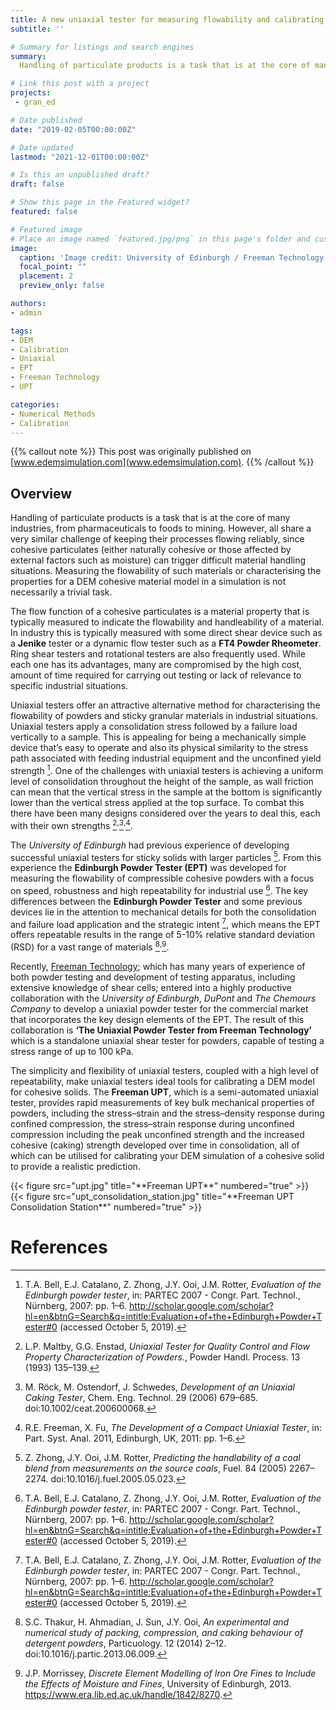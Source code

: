 ```yaml
---
title: A new uniaxial tester for measuring flowability and calibrating DEM models for cohesive particulates
subtitle: ''

# Summary for listings and search engines
summary: 
  Handling of particulate products is a task that is at the core of many industries, from pharmaceuticals to foods to mining. Measuring the flowability of such materials or characterising the properties for a DEM cohesive material model in a simulation is not necessarily a trivial task.

# Link this post with a project
projects: 
 - gran_ed

# Date published
date: "2019-02-05T00:00:00Z"

# Date updated
lastmod: "2021-12-01T00:00:00Z"

# Is this an unpublished draft?
draft: false

# Show this page in the Featured widget?
featured: false

# Featured image
# Place an image named `featured.jpg/png` in this page's folder and customize its options here.
image:
  caption: 'Image credit: University of Edinburgh / Freeman Technology'
  focal_point: ""
  placement: 2
  preview_only: false

authors:
- admin

tags:
- DEM
- Calibration
- Uniaxial
- EPT 
- Freeman Technology
- UPT

categories:
- Numerical Methods
- Calibration
---
```


{{% callout note %}}
This post was originally published on [www.edemsimulation.com](www.edemsimulation.com).
{{% /callout %}}
## Overview

Handling of particulate products is a task that is at the core of many industries, from pharmaceuticals to foods to mining. 
However, all share a very similar challenge of keeping their processes flowing reliably, since cohesive particulates (either naturally cohesive or those affected by external factors such as moisture) can trigger difficult material handling situations. 
Measuring the flowability of such materials or characterising the properties for a DEM cohesive material model in a simulation is not necessarily a trivial task.

The flow function of a cohesive particulates is a material property that is typically measured to indicate the flowability and handleability of a material. 
In industry this is typically measured with some direct shear device such as a **Jenike** tester or a dynamic flow tester such as a **FT4 Powder Rheometer**. 
Ring shear testers and rotational testers are also frequently used. 
While each one has its advantages, many are compromised by the high cost, amount of time required for carrying out testing or lack of relevance to specific industrial situations.

Uniaxial testers offer an attractive alternative method for characterising the flowability of powders and sticky granular materials in industrial situations. Uniaxial testers apply a consolidation stress followed by a failure load vertically to a sample. 
This is appealing for being a mechanically simple device that’s easy to operate and also its physical similarity to the stress path associated with feeding industrial equipment and the unconfined yield strength [^1]. 
One of the challenges with uniaxial testers is achieving a uniform level of consolidation throughout the height of the sample, as wall friction can mean that the vertical stress in the sample at the bottom is significantly lower than the vertical stress applied at the top surface. To combat this there have been many designs considered over the years to deal this, each with their own strengths [^2]<sup>,</sup>[^3]<sup>,</sup>[^4]. 

The *University of Edinburgh* had previous experience of developing successful uniaxial testers for sticky solids with larger particles [^5]. From this experience the **Edinburgh Powder Tester (EPT)** was developed for measuring the flowability of compressible cohesive powders with a focus on speed, robustness and high repeatability for industrial use [^1]. 
The key differences between the **Edinburgh Powder Tester** and some previous devices lie in the attention to mechanical details for both the consolidation and failure load application and the strategic intent [^1], which means the EPT offers repeatable results in the range of 5-10% relative standard deviation (RSD) for a vast range of materials [^6]<sup>,</sup>[^7].

Recently, [Freeman Technology](https://www.freemantech.co.uk/); which has many years of experience of both powder testing and development of testing apparatus, including extensive knowledge of shear cells; entered into a highly productive collaboration with the *University of Edinburgh*, *DuPont* and *The Chemours Company* to develop a uniaxial powder tester for the commercial market that incorporates the key design elements of the EPT. 
The result of this collaboration is **‘The Uniaxial Powder Tester from Freeman Technology’** which is a standalone uniaxial shear tester for powders, capable of testing a stress range of up to 100 kPa. 

The simplicity and flexibility of uniaxial testers, coupled with a high level of repeatability, make uniaxial testers ideal tools for calibrating a DEM model for cohesive solids. 
The **Freeman UPT**, which is a semi-automated uniaxial tester, provides rapid measurements of key bulk mechanical properties of powders, including the stress–strain and the stress–density response during confined compression, the stress–strain response during unconfined compression including the peak unconfined strength and the increased cohesive (caking) strength developed over time in consolidation, all of which can be utilised for calibrating your DEM simulation of a cohesive solid to provide a realistic prediction. 


<div class="row">
  <div class="column_2">
    {{< figure src="upt.jpg" title="**Freeman UPT**"  numbered="true" >}} 
  </div>
  <div class="column_2">
    {{< figure src="upt_consolidation_station.jpg" title="**Freeman UPT Consolidation Station**"  numbered="true" >}}
  </div>
</div>




# References
[^1]:	T.A. Bell, E.J. Catalano, Z. Zhong, J.Y. Ooi, J.M. Rotter, *Evaluation of the Edinburgh powder tester*, in: PARTEC 2007 - Congr. Part. Technol., Nürnberg, 2007: pp. 1–6. http://scholar.google.com/scholar?hl=en&btnG=Search&q=intitle:Evaluation+of+the+Edinburgh+Powder+Tester#0 (accessed October 5, 2019).

[^2]:	L.P. Maltby, G.G. Enstad, *Uniaxial Tester for Quality Control and Flow Property Characterization of Powders.*, Powder Handl. Process. 13 (1993) 135–139.

[^3]:	M. Röck, M. Ostendorf, J. Schwedes, *Development of an Uniaxial Caking Tester*, Chem. Eng. Technol. 29 (2006) 679–685. doi:10.1002/ceat.200600068.

[^4]:	R.E. Freeman, X. Fu, *The Development of a Compact Uniaxial Tester*, in: Part. Syst. Anal. 2011, Edinburgh, UK, 2011: pp. 1–6.

[^5]:	Z. Zhong, J.Y. Ooi, J.M. Rotter, *Predicting the handlability of a coal blend from measurements on the source coals*, Fuel. 84 (2005) 2267–2274. doi:10.1016/j.fuel.2005.05.023.

[^6]:	S.C. Thakur, H. Ahmadian, J. Sun, J.Y. Ooi, *An experimental and numerical study of packing, compression, and caking behaviour of detergent powders*, Particuology. 12 (2014) 2–12. doi:10.1016/j.partic.2013.06.009.

[^7]:	J.P. Morrissey, *Discrete Element Modelling of Iron Ore Fines to Include the Effects of Moisture and Fines*, University of Edinburgh, 2013. https://www.era.lib.ed.ac.uk/handle/1842/8270.




